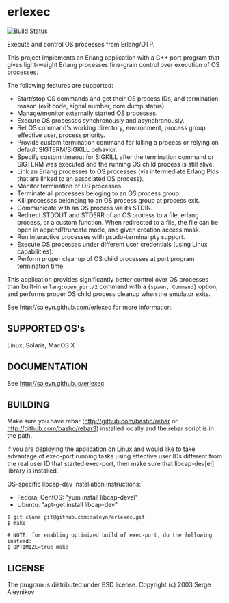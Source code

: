 # erlexec #

[![Build Status](https://travis-ci.org/saleyn/erlexec.svg?branch=master)](https://travis-ci.org/saleyn/erlexec)

Execute and control OS processes from Erlang/OTP.

This project implements an Erlang application with a C++ port program
that gives light-weight Erlang processes fine-grain control over
execution of OS processes.

The following features are supported:

* Start/stop OS commands and get their OS process IDs, and termination reason
  (exit code, signal number, core dump status).
* Manage/monitor externally started OS processes.
* Execute OS processes synchronously and asynchronously.
* Set OS command's working directory, environment, process group, effective user, process priority.
* Provide custom termination command for killing a process or relying on
  default SIGTERM/SIGKILL behavior.
* Specify custom timeout for SIGKILL after the termination command or SIGTERM
  was executed and the running OS child process is still alive.
* Link an Erlang processes to OS processes (via intermediate Erlang Pids that are linked
  to an associated OS process).
* Monitor termination of OS processes.
* Terminate all processes beloging to an OS process group.
* Kill processes belonging to an OS process group at process exit.
* Communicate with an OS process via its STDIN.
* Redirect STDOUT and STDERR of an OS process to a file, erlang process, or a custom function.
  When redirected to a file, the file can be open in append/truncate mode, and given creation
  access mask.
* Run interactive processes with psudo-terminal pty support.
* Execute OS processes under different user credentials (using Linux capabilities).
* Perform proper cleanup of OS child processes at port program termination time.

This application provides significantly better control
over OS processes than built-in `erlang:open_port/2` command with a
`{spawn, Command}` option, and performs proper OS child process cleanup
when the emulator exits. 

See http://saleyn.github.com/erlexec for more information.

## SUPPORTED OS's ##
Linux, Solaris, MacOS X

## DOCUMENTATION ##
See http://saleyn.github.io/erlexec

## BUILDING ##
Make sure you have rebar (http://github.com/basho/rebar or
http://github.com/basho/rebar3) installed locally and the rebar script
is in the path.

If you are deploying the application on Linux and would like to
take advantage of exec-port running tasks using effective user IDs
different from the real user ID that started exec-port, then
make sure that libcap-dev[el] library is installed.

OS-specific libcap-dev installation instructions:

* Fedora, CentOS: "yum install libcap-devel"
* Ubuntu:         "apt-get install libcap-dev"

```
$ git clone git@github.com:saleyn/erlexec.git
$ make

# NOTE: for enabling optimized build of exec-port, do the following instead:
$ OPTIMIZE=true make
```

## LICENSE ##
The program is distributed under BSD license.
Copyright (c) 2003 Serge Aleynikov <saleyn at gmail dot com>
